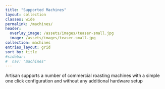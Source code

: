 ```yaml
---
title: "Supported Machines"
layout: collection
classes: wide
permalink: /machines/
header:
  overlay_image: /assets/images/teaser-small.jpg
  image: /assets/images/teaser-small.jpg
collection: machines
entries_layout: grid
sort_by: title
#sidebar:
#  nav: "machines"
---
```


Artisan supports a number of commercial roasting machines with a simple one click configuration and without any additional hardware setup
